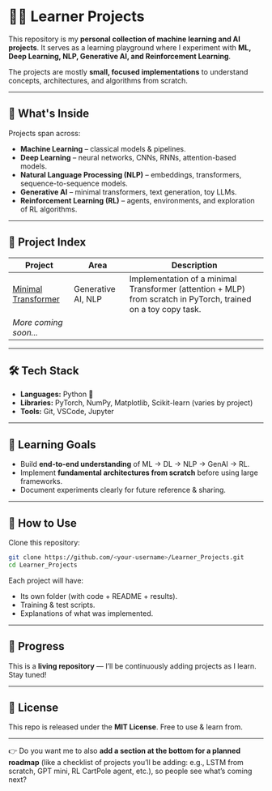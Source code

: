 # 🧑‍💻 Learner Projects

This repository is my **personal collection of machine learning and AI projects**.
It serves as a learning playground where I experiment with **ML, Deep Learning, NLP, Generative AI, and Reinforcement Learning**.

The projects are mostly **small, focused implementations** to understand concepts, architectures, and algorithms from scratch.

---

## 🚀 What's Inside

Projects span across:

* **Machine Learning** – classical models & pipelines.
* **Deep Learning** – neural networks, CNNs, RNNs, attention-based models.
* **Natural Language Processing (NLP)** – embeddings, transformers, sequence-to-sequence models.
* **Generative AI** – minimal transformers, text generation, toy LLMs.
* **Reinforcement Learning (RL)** – agents, environments, and exploration of RL algorithms.

---

## 📂 Project Index

| Project                                                    | Area               | Description                                                                                                    |
| ---------------------------------------------------------- | ------------------ | -------------------------------------------------------------------------------------------------------------- |
| [Minimal Transformer](./Generative_AI/Minimal_Transformer) | Generative AI, NLP | Implementation of a minimal Transformer (attention + MLP) from scratch in PyTorch, trained on a toy copy task. |
| *More coming soon...*                                      |                    |                                                                                                                |

---

## 🛠️ Tech Stack

* **Languages:** Python 🐍
* **Libraries:** PyTorch, NumPy, Matplotlib, Scikit-learn (varies by project)
* **Tools:** Git, VSCode, Jupyter

---

## 🎯 Learning Goals

* Build **end-to-end understanding** of ML → DL → NLP → GenAI → RL.
* Implement **fundamental architectures from scratch** before using large frameworks.
* Document experiments clearly for future reference & sharing.

---

## 🔗 How to Use

Clone this repository:

```bash
git clone https://github.com/<your-username>/Learner_Projects.git
cd Learner_Projects
```

Each project will have:

* Its own folder (with code + README + results).
* Training & test scripts.
* Explanations of what was implemented.

---

## 🌱 Progress

This is a **living repository** — I’ll be continuously adding projects as I learn. Stay tuned!

---

## 📜 License

This repo is released under the **MIT License**. Free to use & learn from.

---

👉 Do you want me to also **add a section at the bottom for a planned roadmap** (like a checklist of projects you’ll be adding: e.g., LSTM from scratch, GPT mini, RL CartPole agent, etc.), so people see what’s coming next?
